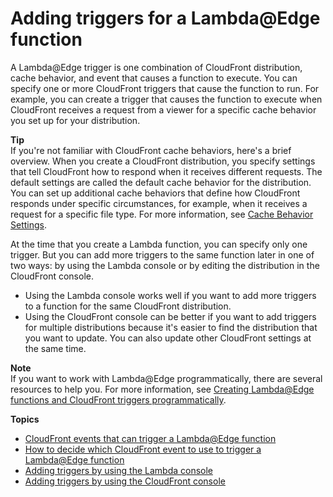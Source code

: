 # Adding triggers for a Lambda@Edge function<a name="lambda-edge-add-triggers"></a>

A Lambda@Edge trigger is one combination of CloudFront distribution, cache behavior, and event that causes a function to execute\. You can specify one or more CloudFront triggers that cause the function to run\. For example, you can create a trigger that causes the function to execute when CloudFront receives a request from a viewer for a specific cache behavior you set up for your distribution\.

**Tip**  
If you're not familiar with CloudFront cache behaviors, here's a brief overview\. When you create a CloudFront distribution, you specify settings that tell CloudFront how to respond when it receives different requests\. The default settings are called the default cache behavior for the distribution\. You can set up additional cache behaviors that define how CloudFront responds under specific circumstances, for example, when it receives a request for a specific file type\. For more information, see [Cache Behavior Settings](https://docs.aws.amazon.com/AmazonCloudFront/latest/DeveloperGuide/distribution-web-values-specify.html#DownloadDistValuesCacheBehavior)\.

At the time that you create a Lambda function, you can specify only one trigger\. But you can add more triggers to the same function later in one of two ways: by using the Lambda console or by editing the distribution in the CloudFront console\.
+ Using the Lambda console works well if you want to add more triggers to a function for the same CloudFront distribution\.
+ Using the CloudFront console can be better if you want to add triggers for multiple distributions because it's easier to find the distribution that you want to update\. You can also update other CloudFront settings at the same time\.

**Note**  
If you want to work with Lambda@Edge programmatically, there are several resources to help you\. For more information, see [Creating Lambda@Edge functions and CloudFront triggers programmatically](lambda-edge-create-programmatically.md)\.

**Topics**
+ [CloudFront events that can trigger a Lambda@Edge function](lambda-cloudfront-trigger-events.md)
+ [How to decide which CloudFront event to use to trigger a Lambda@Edge function](lambda-how-to-choose-event.md)
+ [Adding triggers by using the Lambda console](lambda-edge-add-triggers-lam-console.md)
+ [Adding triggers by using the CloudFront console](lambda-edge-add-triggers-cf-console.md)